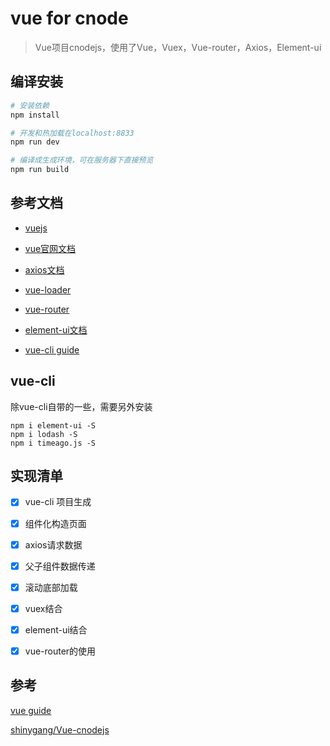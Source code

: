 # vue for cnode

> Vue项目cnodejs，使用了Vue，Vuex，Vue-router，Axios，Element-ui

## 编译安装

``` bash
# 安装依赖
npm install

# 开发和热加载在localhost:8833
npm run dev

# 编译成生成环境，可在服务器下直接预览
npm run build
```
## 参考文档

- [vuejs](https://github.com/vuejs)

- [vue官网文档](https://github.com/vuejs/vue)

- [axios文档](https://github.com/axios)

- [vue-loader](http://vuejs.github.io/vue-loader)

- [vue-router](https://github.com/vuejs/vue-router)

- [element-ui文档](https://github.com/ElemeFE/element)

- [vue-cli guide](http://vuejs-templates.github.io/webpack/)

## vue-cli

除vue-cli自带的一些，需要另外安装
```
npm i element-ui -S
npm i lodash -S
npm i timeago.js -S

```

## 实现清单

- [x] vue-cli 项目生成

- [x] 组件化构造页面

- [x] axios请求数据

- [x] 父子组件数据传递

- [x] 滚动底部加载

- [x] vuex结合

- [x] element-ui结合

- [x] vue-router的使用


## 参考

[vue guide](https://vuejs.org/v2/guide/)

[shinygang/Vue-cnodejs](https://github.com/shinygang/Vue-cnodejs)